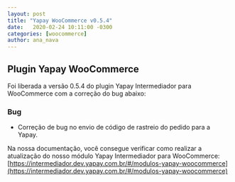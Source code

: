 ```yaml
---
layout: post
title: "Yapay WooCommerce v0.5.4"
date:   2020-02-24 10:11:00 -0300
categories: [woocommerce]
author: ana_nava
---
```


## Plugin Yapay WooCommerce 

Foi liberada a versão 0.5.4 do plugin Yapay Intermediador para WooCommerce com a correção do bug abaixo:

<!-- more -->

### **Bug**

* Correção de bug no envio de código de rastreio do pedido para a Yapay.




Na nossa documentação, você consegue verificar como realizar a atualização do nosso módulo Yapay Intermediador para WooCommerce: [https://intermediador.dev.yapay.com.br/#/modulos-yapay-woocommerce](https://intermediador.dev.yapay.com.br/#/modulos-yapay-woocommerce)


